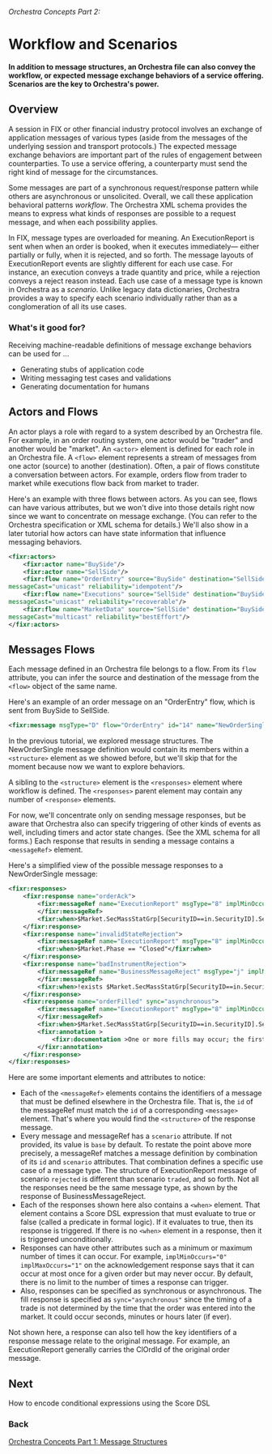 *Orchestra Concepts Part 2:*

# Workflow and Scenarios

**In addition to message structures, an Orchestra file can also convey the workflow, or expected message exchange behaviors of a service offering. Scenarios are the key to Orchestra's power.**

## Overview

A session in FIX or other financial industry protocol involves an exchange of application messages of various types (aside from the messages of the underlying session and transport protocols.) The expected message exchange behaviors are important part of the rules of engagement between counterparties. To use a service offering, a counterparty must send the right kind of message for the circumstances.

Some messages are part of a synchronous request/response pattern while others are asynchronous or unsolicited. Overall, we call these application behavioral patterns *workflow*. The Orchestra XML schema provides the means to express what kinds of responses are possible to a request message, and when each possibility applies.

In FIX, message types are overloaded for meaning. An ExecutionReport is sent when when an order is booked, when it executes immediately— either partially or fully, when it is rejected, and so forth. The message layouts of ExecutionReport events are slightly different for each use case. For instance, an execution conveys a trade quantity and price, while a rejection conveys a reject reason instead. Each use case of a message type is known in Orchestra as a *scenario*. Unlike legacy data dictionaries, Orchestra provides a way to specify each scenario individually rather than as a conglomeration of all its use cases.

### What's it good for?

Receiving machine-readable definitions of message exchange behaviors can be used for ...

* Generating stubs of application code
* Writing messaging test cases and validations
* Generating documentation for humans

## Actors and Flows

An actor plays a role with regard to a system described by an Orchestra file. For example, in an order routing system, one actor would be "trader" and another would be "market". An `<actor>` element is defined for each role in an Orchestra file. A `<flow>` element represents a stream of messages from one actor (source) to another (destination). Often, a pair of flows constitute a conversation between actors. For example, orders flow from trader to market while executions flow back from market to trader.

Here's an example with three flows between actors. As you can see, flows can have various attributes, but we won't dive into those details right now since we want to concentrate on message exchange. (You can refer to the Orchestra specification or XML schema for details.) We'll also show in a later tutorial how actors can have state information that influence messaging behaviors.

```xml
<fixr:actors>
	<fixr:actor name="BuySide"/>
	<fixr:actor name="SellSide"/>
	<fixr:flow name="OrderEntry" source="BuySide" destination="SellSide"
messageCast="unicast" reliability="idempotent"/>
	<fixr:flow name="Executions" source="SellSide" destination="BuySide"
messageCast="unicast" reliability="recoverable"/>
	<fixr:flow name="MarketData" source="SellSide" destination="BuySide"
messageCast="multicast" reliability="bestEffort"/>
</fixr:actors> 
```  

## Messages Flows

Each message defined in an Orchestra file belongs to a flow. From its `flow` attribute, you can infer the source and destination of the message from the `<flow>` object of the same name.

Here's an example of an order message on an "OrderEntry" flow, which is sent from BuySide to SellSide.

```xml
<fixr:message msgType="D" flow="OrderEntry" id="14" name="NewOrderSingle" abbrName="Order">
```

In the previous tutorial, we explored message structures. The NewOrderSingle message definition would contain its members within a `<structure>` element as we showed before, but we'll skip that for the moment because now we want to explore behaviors.

A sibling to the `<structure>` element is the `<responses>` element where workflow is defined. The `<responses>` parent element may contain any number of `<response>` elements.

For now, we'll concentrate only on sending message responses, but be aware that Orchestra also can specify triggering of other kinds of events as well, including timers and actor state changes. (See the XML schema for all forms.) Each response that results in sending a message contains a `<messageRef>` element. 

Here's a simplified view of the possible message responses to a NewOrderSingle message:

```xml
<fixr:responses>
	<fixr:response name="orderAck">
		<fixr:messageRef name="ExecutionReport" msgType="8" implMinOccurs="0" implMaxOccurs="1" id="9" scenario="base" implMinOccurs="1">
		</fixr:messageRef>
		<fixr:when>$Market.SecMassStatGrp[SecurityID==in.SecurityID].SecurityTradingStatus != ^TradingHalt and $Market.Phase == "Open"</fixr:when>
	</fixr:response>
	<fixr:response name="invalidStateRejection">
		<fixr:messageRef name="ExecutionReport" msgType="8" implMinOccurs="0" implMaxOccurs="1" id="9" scenario="rejected" implMinOccurs="1"/>
		<fixr:when>$Market.Phase == "Closed"</fixr:when>
	</fixr:response>
	<fixr:response name="badInstrumentRejection">
		<fixr:messageRef name="BusinessMessageReject" msgType="j" implMinOccurs="0"  implMaxOccurs="1" id="43" scenario="base" implMinOccurs="1">
		</fixr:messageRef>
		<fixr:when>!exists $Market.SecMassStatGrp[SecurityID==in.SecurityID]"</fixr:when>
	</fixr:response>
	<fixr:response name="orderFilled" sync="asynchronous">
		<fixr:messageRef name="ExecutionReport" msgType="8" implMinOccurs="0" id="9" scenario="traded" implMinOccurs="1">
		</fixr:messageRef>
		<fixr:when>$Market.SecMassStatGrp[SecurityID==in.SecurityID].SecurityTradingStatus != ^TradingHalt and $Market.Phase == "Open"</fixr:when>
		<fixr:annotation >
			<fixr:documentation >One or more fills may occur; the first one may be synchronous.</fixr:documentation>
		</fixr:annotation>
	</fixr:response>
</fixr:responses>
```

Here are some important elements and attributes to notice:

* Each of the `<messageRef>` elements contains the identifiers of a message that must be defined elsewhere in the Orchestra file. That is, the `id` of the messageRef must match the `id` of a corresponding `<message>` element. That's where you would find the `<structure>` of the response message.
* Every message and messageRef has a `scenario` attribute. If not provided, its value is `base` by default. To restate the point above more precisely, a messageRef matches a message definition by combination of its `id` and `scenario` attributes. That combination defines a specific use case of a message type. The structure of ExecutionReport message of scenario `rejected` is different than scenario `traded`, and so forth. Not all the responses need be the same message type, as shown by the response of BusinessMessageReject.
* Each of the responses shown here also contains a `<when>` element. That element contains a Score DSL expression that must evaluate to true or false (called a predicate in formal logic). If it evaluates to true, then its response is triggered. If there is no `<when>` element in a response, then it is triggered unconditionally.
* Responses can have other attributes such as a minimum or maximum number of times it can occur. For example, `implMinOccurs="0" implMaxOccurs="1"` on the acknowledgement response says that it can occur at most once for a given order but may never occur. By default, there is no limit to the number of times a response can trigger.
* Also, responses can be specified as synchronous or asynchronous. The fill response is specified as `sync="asynchronous"` since the timing of a trade is not determined by the time that the order was entered into the market. It could occur seconds, minutes or hours later (if ever).

Not shown here, a response can also tell how the key identifiers of a response message relate to the original message. For example, an ExecutionReport generally carries the ClOrdId of the original order message.

## Next

How to encode conditional expressions using the Score DSL

### Back
[Orchestra Concepts Part 1: Message Structures](https://github.com/FIXTradingCommunity/fix-orchestra/wiki/Hands-on-Part1-Accessing-Message-Structures)